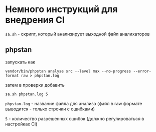 
# Немного инструкций для внедрения CI
```sa.sh``` - скрипт, который анализирует выходной файл аналихаторов

## phpstan 
запускать как 

```vendor/bin/phpstan analyse src --level max --no-progress --error-format raw > phpstan.log```

затем в проверки добавить

`sa.sh phpstan.log 5`

`phpstan.log` - название файла для анализа (файл в raw формате выводится - только строчки с ошибками)

`5` - количество разрешенных ошибок (должно регулироваться в настройках CI)



